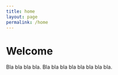 ```yaml
---
title: home
layout: page
permalink: /home
---
```


# Welcome

Bla bla bla bla. Bla bla bla bla bla bla bla bla.
